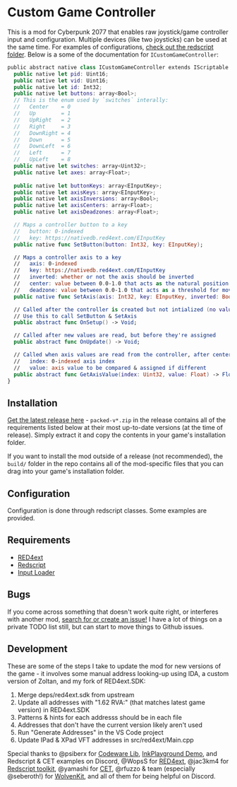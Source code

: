# Custom Game Controller

This is a mod for Cyberpunk 2077 that enables raw joystick/game controller input and configuration. Multiple devices (like two joysticks) can be used at the same time. For examples of configurations, [check out the redscript folder](https://github.com/jackhumbert/custom_game_controller/tree/main/src/redscript/custom_game_controller). Below is a some of the documentation for `ICustomGameController`:

```swift
﻿public abstract native class ICustomGameController extends IScriptable {
  public native let pid: Uint16;
  public native let vid: Uint16;
  public native let id: Int32;
  public native let buttons: array<Bool>;
  // This is the enum used by `switches` interally:
  //   Center    = 0
  //   Up        = 1
  //   UpRight   = 2
  //   Right     = 3
  //   DownRight = 4
  //   Down      = 5
  //   DownLeft  = 6
  //   Left      = 7
  //   UpLeft    = 8
  public native let switches: array<Uint32>;
  public native let axes: array<Float>;
 
  public native let buttonKeys: array<EInputKey>;
  public native let axisKeys: array<EInputKey>;
  public native let axisInversions: array<Bool>;
  public native let axisCenters: array<Float>;
  public native let axisDeadzones: array<Float>;

  // Maps a controller button to a key
  //   button: 0-indexed
  //   key: https://nativedb.red4ext.com/EInputKey
  public native func SetButton(button: Int32, key: EInputKey);

  // Maps a controller axis to a key
  //   axis: 0-indexed
  //   key: https://nativedb.red4ext.com/EInputKey
  //   inverted: whether or not the axis should be inverted
  //   center: value between 0.0-1.0 that acts as the natural position of the axis
  //   deadzone: value between 0.0-1.0 that acts as a threshold for movement
  public native func SetAxis(axis: Int32, key: EInputKey, inverted: Bool, center: Float, deadzone: Float);

  // Called after the controller is created but not intialized (no values are read yet)
  // Use this to call SetButton & SetAxis
  public abstract func OnSetup() -> Void;

  // Called after new values are read, but before they're assigned
  public abstract func OnUpdate() -> Void;

  // Called when axis values are read from the controller, after center & deadzone correction
  //   index: 0-indexed axis index
  //   value: axis value to be compared & assigned if different
  public abstract func GetAxisValue(index: Uint32, value: Float) -> Float;
}
```

## Installation

[Get the latest release here](https://github.com/jackhumbert/custom_game_controller/releases) - `packed-v*.zip` in the release contains all of the requirements listed below at their most up-to-date versions (at the time of release). Simply extract it and copy the contents in your game's installation folder.

If you want to install the mod outside of a release (not recommended), the `build/` folder in the repo contains all of the mod-specific files that you can drag into your game's installation folder.

## Configuration

Configuration is done through redscript classes. Some examples are provided.

## Requirements

* [RED4ext](https://github.com/WopsS/RED4ext)
* [Redscript](https://github.com/jac3km4/redscript)
* [Input Loader](https://github.com/jackhumbert/cyberpunk2077-input-loader)

## Bugs

If you come across something that doesn't work quite right, or interferes with another mod, [search for or create an issue!](https://github.com/jackhumbert/custom_game_controller/issues) I have a lot of things on a private TODO list still, but can start to move things to Github issues.

## Development

These are some of the steps I take to update the mod for new versions of the game - it involves some manual address looking-up using IDA, a custom version of Zoltan, and my fork of RED4ext.SDK:

1. Merge deps/red4ext.sdk from upstream
1. Update all addresses with "1.62 RVA:" (that matches latest game version) in RED4ext.SDK
  1. Patterns & hints for each addresss should be in each file
  1. Addresses that don't have the current version likely aren't used
1. Run "Generate Addresses" in the VS Code project
1. Update IPad & XPad VFT addresses in src/red4ext/Main.cpp

Special thanks to @psiberx for [Codeware Lib](https://github.com/psiberx/cp2077-codeware/), [InkPlayground Demo](https://github.com/psiberx/cp2077-playground), and Redscript & CET examples on Discord, @WopsS for [RED4ext](https://github.com/WopsS/RED4ext), @jac3km4 for [Redscript toolkit](https://github.com/jac3km4/redscript), @yamashi for [CET](https://github.com/yamashi/CyberEngineTweaks), @rfuzzo & team (especially @seberoth!) for [WolvenKit](https://github.com/WolvenKit/WolvenKit), and all of them for being helpful on Discord.
